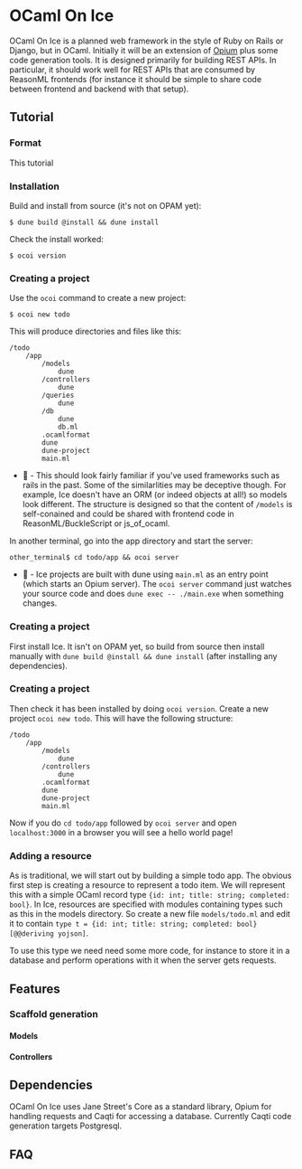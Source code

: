 # OCaml On Ice

OCaml On Ice is a planned web framework in the style of Ruby on Rails or Django, but in OCaml. Initially it will be an
extension of [Opium](https://github.com/rgrinberg/opium) plus some code generation tools. It is designed primarily for
building REST APIs. In particular, it should work well for REST APIs that are consumed by ReasonML frontends (for
instance it should be simple to share code between frontend and backend with that setup).

## Tutorial
### Format
This tutorial 
### Installation
Build and install from source (it's not on OPAM yet):
```
$ dune build @install && dune install
```
Check the install worked:
```
$ ocoi version
```

### Creating a project
Use the `ocoi` command to create a new project:
```
$ ocoi new todo
```
This will produce directories and files like this:
```
/todo
    /app
        /models
            dune
        /controllers
            dune
        /queries
            dune
        /db
            dune
            db.ml
        .ocamlformat
        dune
        dune-project
        main.ml
```
- :monorail: - This should look fairly familiar if you've used frameworks such as rails in the past. Some of the
  similarlities may be deceptive though. For example, Ice doesn't have an ORM (or indeed objects at all!) so models look
  different. The structure is designed so that the content of `/models` is self-conained and could be shared with
  frontend code in ReasonML/BuckleScript or js\_of\_ocaml.

In another terminal, go into the app directory and start the server:
```
other_terminal$ cd todo/app && ocoi server
```

- :dromedary_camel: - Ice projects are built with dune using `main.ml` as an entry point (which starts an Opium server).
  The `ocoi server` command just watches your source code and does `dune exec -- ./main.exe` when something changes.

### Creating a project
First install Ice. It isn't on OPAM yet, so build from source then install manually with `dune build @install
&& dune install` (after installing any dependencies).

### Creating a project
Then check it has been installed by doing `ocoi version`. Create a new project  `ocoi new todo`. This will have the following structure:
```
/todo
    /app
        /models
            dune
        /controllers
            dune
        .ocamlformat
        dune
        dune-project
        main.ml
```
Now if you do `cd todo/app` followed by `ocoi server` and open `localhost:3000` in a browser you will see a hello world page!

### Adding a resource
As is traditional, we will start out by building a simple todo app. The obvious first step is creating a resource to
represent a todo item. We will represent this with a simple OCaml record type `{id: int; title: string; completed:
bool}`. In Ice, resources are specified with modules containing types such as this in the models directory. So create a
new file `models/todo.ml` and edit it to contain `type t = {id: int; title: string; completed: bool} [@@deriving yojson]`.

To use this type we need need some more code, for instance to store it in a database and perform operations with it when
the server gets requests. 

## Features
### Scaffold generation
#### Models
#### Controllers

## Dependencies
OCaml On Ice uses Jane Street's Core as a standard library, Opium for handling requests and Caqti for accessing a
database. Currently Caqti code generation targets Postgresql.

## FAQ
### 


